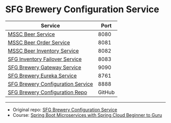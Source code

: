 # SFG Brewery Configuration Service

| Service                                                                                    | Port   |
| ------------------------------------------------------------------------------------------ |--------|
| [MSSC Beer Service](https://github.com/Shterneregen/mssc-beer-service)                     | 8080   |
| [MSSC Beer Order Service](https://github.com/Shterneregen/mssc-beer-service)               | 8081   |
| [MSSC Beer Inventory Service](https://github.com/Shterneregen/mssc-beer-inventory-service) | 8082   |
| [SFG Inventory Failover Service](https://github.com/Shterneregen/mssc-inventory-failover)  | 8083   |
| [SFG Brewery Gateway Service](https://github.com/Shterneregen/mssc-brewery-gateway)        | 9090   |
| [SFG Brewery Eureka Service](https://github.com/Shterneregen/mssc-brewery-eureka)          | 8761   |
| [SFG Brewery Configuration Service](https://github.com/Shterneregen/mssc-config-server)    | 8888   |
| [SFG Brewery Configuration Repo](https://github.com/Shterneregen/mssc-brewery-config-repo) | GitHub |

---
* Original repo:
[SFG Brewery Configuration Service](https://github.com/springframeworkguru/mssc-config-server)
* Course: 
[Spring Boot Microservices with Spring Cloud Beginner to Guru](https://www.udemy.com/course/spring-boot-microservices-with-spring-cloud-beginner-to-guru/)